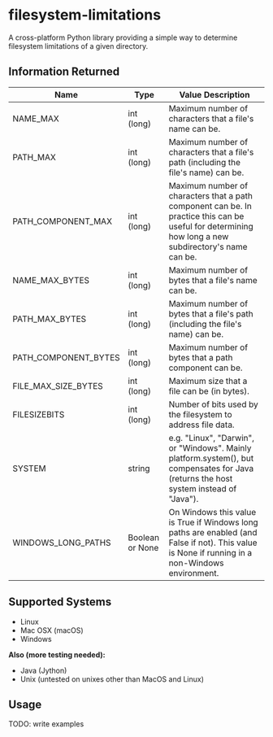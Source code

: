 # filesystem-limitations

A cross-platform Python library providing a simple way to determine filesystem limitations of a given directory.


## Information Returned
| Name | Type | Value Description |
|--|--|--|
| NAME_MAX | int (long) | Maximum number of characters that a file's name can be. |
| PATH_MAX | int (long) | Maximum number of characters that a file's path (including the file's name) can be. |
| PATH_COMPONENT_MAX | int (long) | Maximum number of characters that a path component can be. In practice this can be useful for determining how long a new subdirectory's name can be. |
| NAME_MAX_BYTES | int (long) | Maximum number of bytes that a file's name can be. |
| PATH_MAX_BYTES | int (long) | Maximum number of bytes that a file's path (including the file's name) can be. |
| PATH_COMPONENT_BYTES | int (long) | Maximum number of bytes that a path component can be. |
| FILE_MAX_SIZE_BYTES | int (long) | Maximum size that a file can be (in bytes). |
| FILESIZEBITS | int (long) | Number of bits used by the filesystem to address file data. |
| SYSTEM | string | e.g. "Linux", "Darwin", or "Windows". Mainly platform.system(), but compensates for Java (returns the host system instead of "Java"). |
| WINDOWS_LONG_PATHS | Boolean or None | On Windows this value is True if Windows long paths are enabled (and False if not). This value is None if running in a non-Windows environment. |

## Supported Systems
 - Linux
 - Mac OSX (macOS)
 - Windows

**Also (more testing needed):**
 - Java (Jython)
 - Unix (untested on unixes other than MacOS and Linux)


## Usage
TODO: write examples
